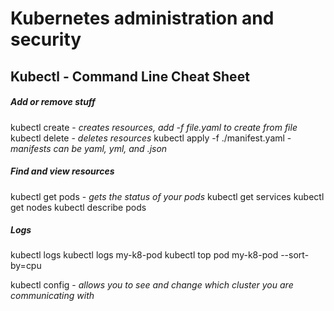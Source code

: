 # Kubernetes administration and security

## Kubectl - Command Line Cheat Sheet

##### Add or remove stuff
kubectl create - *creates resources, add -f file.yaml to create from file*
kubectl delete - *deletes resources*
kubectl apply -f ./manifest.yaml - *manifests can be yaml, yml, and .json*

##### Find and view resources
kubectl get pods - *gets the status of your pods*
kubectl get services 
kubectl get nodes
kubectl describe pods

##### Logs
kubectl logs 
kubectl logs my-k8-pod
kubectl top pod my-k8-pod --sort-by=cpu


kubectl config - *allows you to see and change which cluster you are communicating with*

